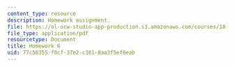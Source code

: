 ```yaml
---
content_type: resource
description: Homework assignment.
file: https://ol-ocw-studio-app-production.s3.amazonaws.com/courses/18-950-differential-geometry-fall-2008/77c56355f0cf37e2c3618aa3f5ef0eab_homework6.pdf
file_type: application/pdf
resourcetype: Document
title: Homework 6
uid: 77c56355-f0cf-37e2-c361-8aa3f5ef0eab
---
```

